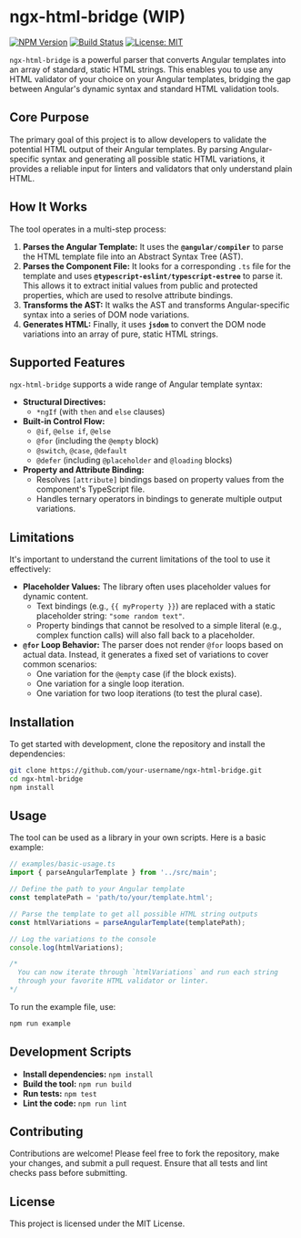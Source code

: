 # ngx-html-bridge (WIP)

[![NPM Version](https://img.shields.io/npm/v/ngx-html-bridge.svg)](https://www.npmjs.com/package/ngx-html-bridge)
[![Build Status](https://img.shields.io/travis/com/user/ngx-html-bridge.svg)](https://travis-ci.com/user/ngx-html-bridge)
[![License: MIT](https://img.shields.io/badge/License-MIT-yellow.svg)](https://opensource.org/licenses/MIT)

`ngx-html-bridge` is a powerful parser that converts Angular templates into an array of standard, static HTML strings. This enables you to use any HTML validator of your choice on your Angular templates, bridging the gap between Angular's dynamic syntax and standard HTML validation tools.

## Core Purpose

The primary goal of this project is to allow developers to validate the potential HTML output of their Angular templates. By parsing Angular-specific syntax and generating all possible static HTML variations, it provides a reliable input for linters and validators that only understand plain HTML.

## How It Works

The tool operates in a multi-step process:

1.  **Parses the Angular Template:** It uses the **`@angular/compiler`** to parse the HTML template file into an Abstract Syntax Tree (AST).
2.  **Parses the Component File:** It looks for a corresponding `.ts` file for the template and uses **`@typescript-eslint/typescript-estree`** to parse it. This allows it to extract initial values from public and protected properties, which are used to resolve attribute bindings.
3.  **Transforms the AST:** It walks the AST and transforms Angular-specific syntax into a series of DOM node variations.
4.  **Generates HTML:** Finally, it uses **`jsdom`** to convert the DOM node variations into an array of pure, static HTML strings.

## Supported Features

`ngx-html-bridge` supports a wide range of Angular template syntax:

-   **Structural Directives:**
    -   `*ngIf` (with `then` and `else` clauses)
-   **Built-in Control Flow:**
    -   `@if`, `@else if`, `@else`
    -   `@for` (including the `@empty` block)
    -   `@switch`, `@case`, `@default`
    -   `@defer` (including `@placeholder` and `@loading` blocks)
-   **Property and Attribute Binding:**
    -   Resolves `[attribute]` bindings based on property values from the component's TypeScript file.
    -   Handles ternary operators in bindings to generate multiple output variations.

## Limitations

It's important to understand the current limitations of the tool to use it effectively:

-   **Placeholder Values:** The library often uses placeholder values for dynamic content.
    -   Text bindings (e.g., `{{ myProperty }}`) are replaced with a static placeholder string: `"some random text"`.
    -   Property bindings that cannot be resolved to a simple literal (e.g., complex function calls) will also fall back to a placeholder.
-   **`@for` Loop Behavior:** The parser does not render `@for` loops based on actual data. Instead, it generates a fixed set of variations to cover common scenarios:
    -   One variation for the `@empty` case (if the block exists).
    -   One variation for a single loop iteration.
    -   One variation for two loop iterations (to test the plural case).

## Installation

To get started with development, clone the repository and install the dependencies:

```bash
git clone https://github.com/your-username/ngx-html-bridge.git
cd ngx-html-bridge
npm install
```

## Usage

The tool can be used as a library in your own scripts. Here is a basic example:

```typescript
// examples/basic-usage.ts
import { parseAngularTemplate } from '../src/main';

// Define the path to your Angular template
const templatePath = 'path/to/your/template.html';

// Parse the template to get all possible HTML string outputs
const htmlVariations = parseAngularTemplate(templatePath);

// Log the variations to the console
console.log(htmlVariations);

/*
  You can now iterate through `htmlVariations` and run each string
  through your favorite HTML validator or linter.
*/
```

To run the example file, use:

```bash
npm run example
```

## Development Scripts

-   **Install dependencies:** `npm install`
-   **Build the tool:** `npm run build`
-   **Run tests:** `npm test`
-   **Lint the code:** `npm run lint`

## Contributing

Contributions are welcome! Please feel free to fork the repository, make your changes, and submit a pull request. Ensure that all tests and lint checks pass before submitting.

## License

This project is licensed under the MIT License.
